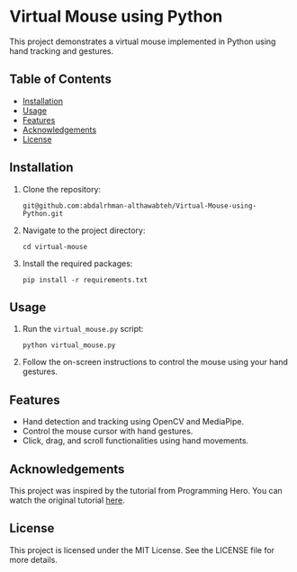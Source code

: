 # Virtual Mouse using Python

This project demonstrates a virtual mouse implemented in Python using hand tracking and gestures.

## Table of Contents

- [Installation](#installation)
- [Usage](#usage)
- [Features](#features)
- [Acknowledgements](#acknowledgements)
- [License](#license)

## Installation

1. Clone the repository:
    ```
    git@github.com:abdalrhman-althawabteh/Virtual-Mouse-using-Python.git
    ```
2. Navigate to the project directory:
    ```
    cd virtual-mouse
    ```
3. Install the required packages:
    ```
    pip install -r requirements.txt
    ```

## Usage

1. Run the `virtual_mouse.py` script:
    ```
    python virtual_mouse.py
    ```
2. Follow the on-screen instructions to control the mouse using your hand gestures.

## Features

- Hand detection and tracking using OpenCV and MediaPipe.
- Control the mouse cursor with hand gestures.
- Click, drag, and scroll functionalities using hand movements.

## Acknowledgements

This project was inspired by the tutorial from Programming Hero. You can watch the original tutorial [here](https://www.youtube.com/watch?v=vJWzH_2F64g&ab_channel=ProgrammingHero).

## License

This project is licensed under the MIT License. See the LICENSE file for more details.
